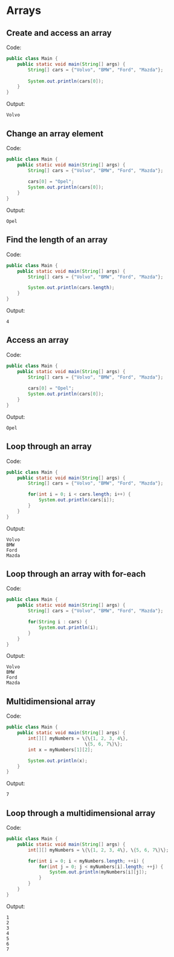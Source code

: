 # Arrays

## Create and access an array

Code:

```java
public class Main {
    public static void main(String[] args) {
        String[] cars = {"Volvo", "BMW", "Ford", "Mazda"};
        
        System.out.println(cars[0]);
    }
}
```

Output:

```text
Volvo
```

## Change an array element

Code:

```java
public class Main {
    public static void main(String[] args) {
        String[] cars = {"Volvo", "BMW", "Ford", "Mazda"};
        
        cars[0] = "Opel";
        System.out.println(cars[0]);
    }
}
```

Output:

```text
Opel
```

## Find the length of an array

Code:

```java
public class Main {
    public static void main(String[] args) {
        String[] cars = {"Volvo", "BMW", "Ford", "Mazda"};

        System.out.println(cars.length);
    }
}
```

Output:

```text
4
```

## Access an array

Code:

```java
public class Main {
    public static void main(String[] args) {
        String[] cars = {"Volvo", "BMW", "Ford", "Mazda"};
        
        cars[0] = "Opel";
        System.out.println(cars[0]);
    }
}
```

Output:

```text
Opel
```

## Loop through an array

Code:

```java
public class Main {
    public static void main(String[] args) {
        String[] cars = {"Volvo", "BMW", "Ford", "Mazda"};

        for(int i = 0; i < cars.length; i++) {
            System.out.println(cars[i]);
        }
    }
}
```

Output:

```text
Volvo
BMW
Ford
Mazda
```

## Loop through an array with for-each

Code:

```java
public class Main {
    public static void main(String[] args) {
        String[] cars = {"Volvo", "BMW", "Ford", "Mazda"};

        for(String i : cars) {
            System.out.println(i);
        }    
    }
}
```

Output:

```text
Volvo
BMW
Ford
Mazda
```

## Multidimensional array

Code:

```java
public class Main {
    public static void main(String[] args) {
        int[][] myNumbers = \{\{1, 2, 3, 4\}, 
                             \{5, 6, 7\}\};
        int x = myNumbers[1][2];

        System.out.println(x);  
    }
}
```

Output:

```text
7
```

## Loop through a multidimensional array

Code:

```java
public class Main {
    public static void main(String[] args) {
        int[][] myNumbers = \{\{1, 2, 3, 4\}, \{5, 6, 7\}\};

        for(int i = 0; i < myNumbers.length; ++i) {
            for(int j = 0; j < myNumbers[i].length; ++j) {
                System.out.println(myNumbers[i][j]);
            }
        }
    }
}
```

Output:

```text
1
2
3
4
5
6
7
```